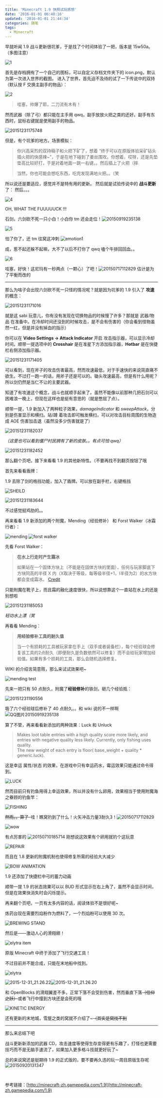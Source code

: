 ```yaml
---
title: 'Minecraft 1.9 快照试玩感想'
date: '2016-01-01 06:40:16'
updated: '2016-01-01 21:44:34'
categories: 随笔
tags:
  - Minecraft
---
```


早就听闻 1.9 战斗更新很坑爹，于是找了个时间体验了一把，版本是 15w50a。（多图注意）

![1](https://img.blessing.studio/images/2015/12/2015-12-13_03-13-36.png)

首先是存档拥有了一个自己的图标，可以自定义存档文件夹下的 icon.png，默认为第一次进入世界的截图。 进入了世界，首先迫不及待的试了一下传说中的双持（默认按 F 交换主副手的物品）：

![2](https://img.blessing.studio/images/2015/12/2015-12-13_03-18-46.png)

> 哇塞，帅爆了耶，二刀流有木有！

然而武器（除了弓）都只能在主手用 qwq，副手放放火把之类的还好。副手有东西时，鼠标右键就是使用副手的物品。

![20151231175748](https://img.blessing.studio/images/2015/12/2015-12-31_09-58-26.png)

但是，有个坑爹的地方。场景模拟：

> 你兴高采烈的双持稿子和火把下矿了，想着 “终于可以在原版体验采矿钻头插火把的快感辣~”，于是在地下碰到了姜丝围攻。你想着，哎呀，还是先垫垫高比较好打，于是对着地面一跳一右键。。然后插上了火把（摔
>
> 当然，你也可能会想吃东西，吃完发现满地火把。。（笑

所以说还是要适应，感觉并不是特有用的更新。 然后就是试验传说中的 **战斗更新** 了： 然后。。。

![4](https://img.blessing.studio/images/2015/12/2015-12-13_03-33-52.png)

OH, WHAT THE FUUUUUCK !!!

<!--more-->

石剑，六剑砍不死一只小白！小白你 tm 还会走位！![20150919235138](https://img.blessing.studio/images/2015/09/2015-09-19_15-53-31.jpg)

![5](https://img.blessing.studio/images/2015/12/2015-12-13_03-37-58.png)

怕了你了，还 tm 往窝这冲刺 ![emotion1](https://img.blessing.studio/images/2015/10/2015-10-24_09-56-11.jpg)

成，惹不起还躲不起嘛，大不了以后不打你了 qwq 嗑个牛排回回血。。

![6](https://img.blessing.studio/images/2015/12/2015-12-13_03-40-47.png)

哇塞，好快！这尼玛有一秒两点（一颗心）了吧！![20150717112829](https://img.blessing.studio/images/2015/07/2015-07-17_03-28-41.jpg) 估计是为了平衡而改的

- - - - - -

那么为啥子会出现六剑砍不死一只怪的情况呢？就是因为坑爹的 1.9 引入了 **攻速** 的概念：

![20151231171016](https://img.blessing.studio/images/2015/12/2015-12-31_09-10-34.png)

就是这 sabi 玩意儿，你有没有发现在切换物品的时候慢了许多？那就是 武器/物品 在准备中。在冷却时间还没到的时候攻击，是不会有伤害的（你会看到怪物虽然一红，但是并没有掉血的指示）

你可以在 **Video Settings -> Attack Indicator** 开启 攻击指示器，可以显示冷却时间。顺带一提选项中的 **Crosshair** 是在准星下方添加指示器，**Hotbar** 是在快捷栏右侧添加指示器。

![20151231171405](https://img.blessing.studio/images/2015/12/2015-12-31_09-14-22.png)

可以看到，现在斧子的攻击伤害最高，然而攻速最低，对于手速快的来说简直痛不欲生。不过打一跑一的话，用斧子还是可以的。锄头攻速最高，但是有什么用呢？所以剑仍然是当仁不让的主要武器。

知道了有攻速这个概念，战斗也就顺手起来了。虽然不能像以前那种几把石剑可以困难浪一晚上，但现在这样也是挺有意思的（就是憋屈了点）。

顺带一提，1.9 新加入了两种粒子效果，*damageIndicator* 和 *sweepAttack*，分别是伤害显示和横扫。站/蹲 着攻击即可触发横扫，可以对攻击目标周围的生物造成 AOE 伤害加击退（虽然没多少伤害就是了）

![20151231182037](https://img.blessing.studio/images/2015/12/2015-12-31_10-20-57-1024x541.png)

*（这里也可以看到僵尸村民拥有了新的皮肤。。有点可怕 qwq）*

![20151231182452](https://img.blessing.studio/images/2015/12/2015-12-31_10-27-54.png)

那么翻个页吧，接下来看看 1.9 的其他新特性。（不要再找不到翻页按钮了哦

首先来看看盾牌：

1.9 去除了剑的格挡功能，加入了盾牌。可以放在副手栏，右键格挡

![SHEILD](https://img.blessing.studio/images/2015/12/2015-12-31_10-38-48.png)

![20151231183644](https://img.blessing.studio/images/2015/12/2015-12-31_10-38-46.png)

不过感觉挺鸡肋的。。

再来看看 1.9 新添加的两个附魔，Mending（经验修补） 和 Forst Walker（冰霜行者）：

![mending](https://img.blessing.studio/images/2015/12/2015-12-31_10-47-39.png) ![forst walker](https://img.blessing.studio/images/2015/12/2015-12-31_10-47-38.png)

先看 Forst Walker：

> **在水上行走时产生霜冰**
>
> 如果站在一个固体方块上（不能是在固体方块的里面），任何与玩家脚底下方块同高的半径 X 内（X取决于等级，每等级半径+1，I半径为2）的水方块都会变成霜冰。 [Credit](http://minecraft-zh.gamepedia.com/%E9%99%84%E9%AD%94)

只能附魔在靴子上，而且霜的融化速度很快，所以说想靠这个一直站在水上的还是别想啦

![20151231185053](https://img.blessing.studio/images/2015/12/2015-12-31_10-51-24-1024x474.png)

*轻功水上漂（笑*

再看看 Mending：

> **用经验修补工具的耐久值**
>
> 当一个有损耗的工具被玩家拿在手上（双手或者装备栏），每个经验球会修复该工具的2点耐久（即便耐久是负数依然可以修复）而不会给玩家增加经验值。如果有多个损耗的工具，那么会随机选择修复。

WIKI 的介绍言简意赅，那么来试试效果吧~

![mending test](https://img.blessing.studio/images/2015/12/2015-12-31_11-03-14.png)

先来一把只有 50 点耐久，附魔了**经验修补**的铁剑，砸几个经验瓶：

![20151231190556](https://img.blessing.studio/images/2015/12/2015-12-31_11-06-17.png)

吸了六个经验球后修补了 40 点耐久。。和 wiki 说的不一样啊![QQ图片20150919235138](https://img.blessing.studio/images/2015/09/2015-09-19_15-53-31.jpg)

算了不管，再来看看新添加的两种效果：Luck 和 Unluck

> Makes loot table entries with a high quality score more likely, and entries with negative quality less likely. Currently, only fishing uses quality.  
>  The new weight of each entry is floor( base_weight + quality * generic.luck).

这是幸运 属性/状态 的效果，在游戏中只有幸运药水，霉运效果只能通过命令得到。

![LUCK](https://img.blessing.studio/images/2015/12/2015-12-31_12-06-30.png)

然而目前只有钓鱼用得上幸运效果，所以并没有什么卵用，效果相当于使用附魔海之眷顾的钓鱼竿：

![FISHING](https://img.blessing.studio/images/2015/12/2015-12-31_12-14-09-1024x536.png)

<del>然而。。算了  </del>哇！瞧窝钓到了什么！火矢冲击力量3耐久3！![20150717112829](https://img.blessing.studio/images/2015/07/2015-07-17_03-28-41.jpg)

![wow](https://img.blessing.studio/images/2015/12/2015-12-31_12-22-12.png)

有点厉害的 ![20150710185714](https://img.blessing.studio/images/2015/07/2015-07-10_10-57-26.jpg) 刚想说这效果有个卵用就钓个这玩意

![REPAIR](https://img.blessing.studio/images/2015/12/2015-12-31_12-26-42.png)

而且在 1.8 更新的附魔机制也使得修复所需的经验大大减少

![BOW ANIMATION](https://img.blessing.studio/images/2015/12/2015-12-31_12-30-46.png)

1.9 还添加了快捷栏中弓的蓄力动画

顺带一提 1.9 的状态效果可以以 BUD 形式显示在右上角了，虽然不会显示时间，但是在效果快消失时会闪烁提示。

再来翻个页吧，一页有太多内容的话，阅读体验不是很好呢~

炼药台现在需要烈焰粉作为燃料了，一个烈焰粉可以使用 30 次。

![BREWING STAND](https://img.blessing.studio/images/2015/12/2015-12-31_12-56-11.png)

然后是——激动人心的滑翔翅！

![elytra item](https://img.blessing.studio/images/2015/12/2015-12-31_13-34-58.png)

原版 Minecraft 中终于添加了飞行交通工具！

不过目前并不能合成，只能在末地船中找到。

![elytra](https://img.blessing.studio/images/2015/12/2015-12-31_14-21-52.png)

![2015-12-31_21.26.22](https://img.blessing.studio/images/2015/12/2015-12-31_14-21-45-1024x536.png)![2015-12-31_21.26.20](https://img.blessing.studio/images/2015/12/2015-12-31_14-21-50-1024x536.png)

和 OpenBlocks 的滑翔翼差不多，正常下落不会受到伤害，然而垂直下落<del>（信仰之跃）</del>或者飞行中撞到方块还是会死的哦

![KINETIC ENERGY](https://img.blessing.studio/images/2015/12/2015-12-31_14-39-18.png)

还有更新的末地城，雪屋之类的窝就不介绍了~<del>（其实是窝找不到</del>

- - - - - -

那么来总结下吧

战斗更新新添加的武器 CD，攻击速度等使得生存变得更有乐趣了，打怪也更需要技巧而不是无脑手速流了，如果加入更多格斗技就更好玩了~

总的来说窝还是挺期待 1.9 的正式版的，要不要再久违的玩一周目原版生存呢![20150920131347](https://img.blessing.studio/images/2015/09/2015-09-20_05-13-56.gif)

 

参考链接：[http://minecraft-zh.gamepedia.com/1.9](http://minecraft-zh.gamepedia.com/1.9)
